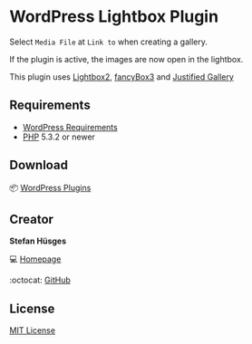 # WordPress Lightbox Plugin

Select `Media File` at `Link to` when creating a gallery.

If the plugin is active, the images are now open in the lightbox.

This plugin uses [Lightbox2][3], [fancyBox3][4] and [Justified Gallery][5]

## Requirements

* [WordPress Requirements][6]
* [PHP][7] 5.3.2 or newer

## Download

:package: [WordPress Plugins][8]

## Creator

**Stefan Hüsges**

:computer: [Homepage][1]

:octocat: [GitHub][2]

## License

[MIT License](LICENSE)

[1]: http://www.mpcx.net
[2]: https://github.com/tronsha
[3]: https://github.com/lokesh/lightbox2
[4]: https://github.com/fancyapps/fancybox
[5]: https://github.com/miromannino/Justified-Gallery
[6]: https://wordpress.org/about/requirements/
[7]: http://php.net/
[8]: https://wordpress.org/plugins/mpcx-lightbox/
